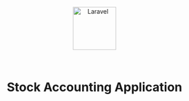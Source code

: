 <p align="center"><img src="https://laravel.com/img/logomark.min.svg" alt="Laravel" width="100"></p>
<br/>
<h1 align="center">Stock Accounting Application</h1>


